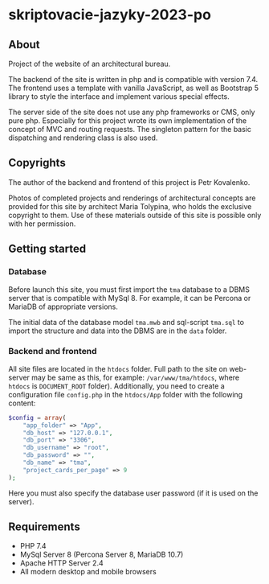 # skriptovacie-jazyky-2023-po

## About

Project of the website of an architectural bureau. 

The backend of the site is written in php and is compatible with version 7.4. The frontend uses a template with vanilla JavaScript, as well as Bootstrap 5 library to style the interface and implement various special effects.

The server side of the site does not use any php frameworks or CMS, only pure php. Especially for this project wrote its own implementation of the concept of MVC and routing requests. The singleton pattern for the basic dispatching and rendering class is also used.

## Copyrights

The author of the backend and frontend of this project is Petr Kovalenko.

Photos of completed projects and renderings of architectural concepts are provided for this site by architect Maria Tolypina, who holds the exclusive copyright to them. Use of these materials outside of this site is possible only with her permission.

## Getting started

### Database

Before launch this site, you must first import the `tma` database to a DBMS server that is compatible with MySql 8. For example, it can be Percona or MariaDB of appropriate versions.

The initial data of the database model `tma.mwb` and sql-script `tma.sql` to import the structure and data into the DBMS are in the `data` folder.

### Backend and frontend

All site files are located in the `htdocs` folder. Full path to the site on web-server may be same as this, for example: `/var/www/tma/htdocs`, where `htdocs` is `DOCUMENT_ROOT` folder). Additionally, you need to create a configuration file `config.php` in the `htdocs/App` folder with the following content:

```php
$config = array(
    "app_folder" => "App",
    "db_host" => "127.0.0.1",
    "db_port" => "3306",
    "db_username" => "root",
    "db_password" => "",
    "db_name" => "tma",
    "project_cards_per_page" => 9
);
```

Here you must also specify the database user password (if it is used on the server).

## Requirements

- PHP 7.4
- MySql Server 8 (Percona Server 8, MariaDB 10.7)
- Apache HTTP Server 2.4
- All modern desktop and mobile browsers